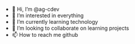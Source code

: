 - 👋 Hi, I’m @ag-cdev
- 👀 I’m interested in everything
- 🌱 I’m currently learning technology
- 💞️ I’m looking to collaborate on learning projects
- 📫 How to reach me github

<!---
ag-cdev/ag-cdev is a ✨ special ✨ repository because its `README.md` (this file) appears on your GitHub profile.
You can click the Preview link to take a look at your changes.
--->
